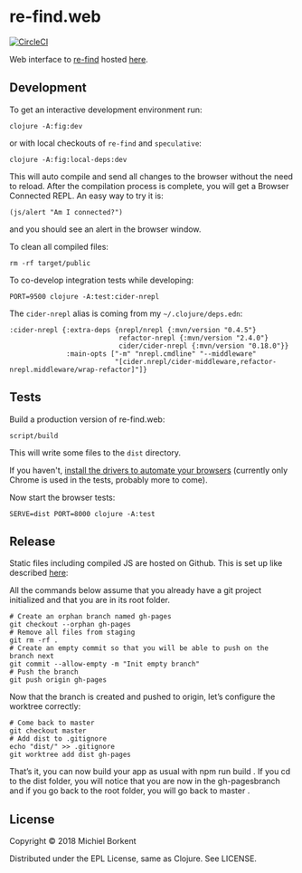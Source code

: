 # re-find.web

[![CircleCI](https://circleci.com/gh/borkdude/re-find.web/tree/master.svg?style=svg)](https://circleci.com/gh/borkdude/re-find.web/tree/master)

Web interface to [re-find](https://github.com/borkdude/re-find) hosted
[here](https://borkdude.github.io/re-find.web).

## Development

To get an interactive development environment run:

    clojure -A:fig:dev

or with local checkouts of `re-find` and `speculative`:

    clojure -A:fig:local-deps:dev

This will auto compile and send all changes to the browser without the
need to reload. After the compilation process is complete, you will
get a Browser Connected REPL. An easy way to try it is:

    (js/alert "Am I connected?")

and you should see an alert in the browser window.

To clean all compiled files:

    rm -rf target/public

To co-develop integration tests while developing:

    PORT=9500 clojure -A:test:cider-nrepl

The `cider-nrepl` alias is coming from my `~/.clojure/deps.edn`:

```
:cider-nrepl {:extra-deps {nrepl/nrepl {:mvn/version "0.4.5"}
                           refactor-nrepl {:mvn/version "2.4.0"}
                           cider/cider-nrepl {:mvn/version "0.18.0"}}
              :main-opts ["-m" "nrepl.cmdline" "--middleware"
                          "[cider.nrepl/cider-middleware,refactor-nrepl.middleware/wrap-refactor]"]}
```

## Tests

Build a production version of re-find.web:

    script/build

This will write some files to the `dist` directory.

If you haven't, [install the drivers to automate your
browsers](https://github.com/igrishaev/etaoin#installing-drivers) (currently
only Chrome is used in the tests, probably more to come).

Now start the browser tests:

    SERVE=dist PORT=8000 clojure -A:test

## Release

Static files including compiled JS are hosted on Github. This is set up like
described
[here](https://medium.com/linagora-engineering/deploying-your-js-app-to-github-pages-the-easy-way-or-not-1ef8c48424b7):

All the commands below assume that you already have a git project initialized and that you are in its root folder.

```
# Create an orphan branch named gh-pages
git checkout --orphan gh-pages
# Remove all files from staging
git rm -rf .
# Create an empty commit so that you will be able to push on the branch next
git commit --allow-empty -m "Init empty branch"
# Push the branch
git push origin gh-pages
```

Now that the branch is created and pushed to origin, let’s configure the worktree correctly:

```
# Come back to master
git checkout master
# Add dist to .gitignore
echo "dist/" >> .gitignore
git worktree add dist gh-pages
```

That’s it, you can now build your app as usual with npm run build . If you cd to
the dist folder, you will notice that you are now in the gh-pagesbranch and if
you go back to the root folder, you will go back to master .

## License

Copyright © 2018 Michiel Borkent

Distributed under the EPL License, same as Clojure. See LICENSE.
